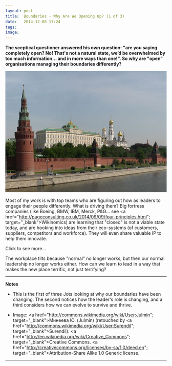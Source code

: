 ```yaml
---
layout: post
title:  Boundaries - Why Are We Opening Up? (1 of 3)
date:   2014-12-08 17:24
tags: 
image:
---
```


**The sceptical questioner answered his own question: "are you saying completely open? No! That's not a natural state, we’d be overwhelmed by too much information... and in more ways than one!". So why are "open" organisations managing their boundaries differently?**

![](/libb/images/kremlin.jpg)

Most of my work is with top teams who are figuring out how as leaders to engage their people differently. What is driving them? Big fortress companies (like Boeing, BMW, IBM, Merck, P&G… see <a href="http://pageconsulting.co.uk/2014/09/09/four-principles.html"; target="_blank">Wikinomics</a>) are learning that "closed" is not a viable state today, and are hooking into ideas from their eco-systems (of customers, suppliers, competitors and workforce). They will even share valuable IP to help them innovate. 

<div id="restOfArticle" style="display:none">
If my skin is a "boundary" that divides "me" from "not me", that is, from "outside", then through this boundary I am nourished with food, information, conversation, opportunities and learning; and my patterns of boundary-crossing transactions are what defines my identity, life and character. So it is with every living thing: team, organisation, community or society, and why are we seeing the boundaries between "me" and "you", and "us" and "them" being re-drawn?<br><br>

Because opportunities are being missed: they disappear so fast we can’t get to them. We are like gold prospectors who must reach out sooner and further to grab the sparkly stuff. Today's law of reciprocity seems to reward us when we share our information, learning and ideas, but punish us when we withhold. <br><br>

When a company wants to change its boundary to customers, suppliers, partners and competitors, it becomes a different place to work: less monolithic, siloed and controlled, and more like a living entity comprised of smaller, ad-hoc, cross-functional, self-organising teams, enabled to connect, learn and implement, continuously moving forwards, with much less friction or inertia.<br><br> 

</div>
<a onclick="showMoreOrLess(this,'restOfArticle');">Click to see more...</a>

The workplace tilts because "normal" no longer works, but then our normal leadership no longer works either. How can we learn to lead in a way that makes the new place terrific, not just terrifying?
__________________
<b>Notes</b>

* This is the first of three Jots looking at why our boundaries have been changing. The second notices how the leader's role is changing, and a third considers how we can evolve to survive and thrive.

* Image: <a href="http://commons.wikimedia.org/wiki/User:Julmin"; target="_blank">Минеева Ю. (Julmin)</a> (retouched by <a href="http://commons.wikimedia.org/wiki/User:Surendil"; target="_blank">Surendil</a>). <a href="http://en.wikipedia.org/wiki/Creative_Commons"; target="_blank">Creative Commons</a>. <a href="http://creativecommons.org/licenses/by-sa/1.0/deed.en"; target="_blank">Attribution-Share Alike 1.0 Generic license</a>.
__________________







